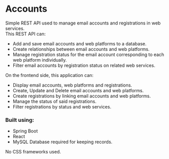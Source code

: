 # Accounts
Simple REST API used to manage email accounts and registrations in web services.  
This REST API can:
- Add and save email accounts and web platforms to a database.
- Create relationships between email accounts and web platforms.
- Manage registration status for the email account corresponding to each web platform individually.
- Filter email accounts by registration status on related web services.

On the frontend side, this application can:
- Display email accounts, web platforms and registrations.
- Create, Update and Delete email accounts and web platforms.
- Create registrations by linking email accounts and web platforms.
- Manage the status of said registrations.
- Filter registrations by status and web services.

### Built using:
- Spring Boot
- React
- MySQL Database required for keeping records.

No CSS frameworks used.

